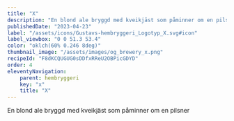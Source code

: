 ```yaml
---
title: "X"
description: "En blond ale bryggd med kveikjäst som påminner om en pilsner"
publishedDate: "2023-04-23"
label: "/assets/icons/Gustavs-hembryggeri_Logotyp_X.svg#icon"
label_viewbox: "0 0 51.3 53.4"
color: "oklch(60% 0.246 8deg)"
thumbnail_image: "/assets/images/og_brewery_x.png"
recipeId: "F8dKCQUGUG0sDDfxRReU2OBPicGDYD"
order: 4
eleventyNavigation:
    parent: hembryggeri
    key: "x"
    title: "X"
---
```


En blond ale bryggd med kveikjäst som påminner om en pilsner